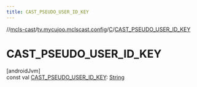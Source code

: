 ```yaml
---
title: CAST_PSEUDO_USER_ID_KEY
---
```

//[mcls-cast](../../../index.html)/[tv.mycujoo.mclscast.config](../index.html)/[C](index.html)/[CAST_PSEUDO_USER_ID_KEY](-c-a-s-t_-p-s-e-u-d-o_-u-s-e-r_-i-d_-k-e-y.html)



# CAST_PSEUDO_USER_ID_KEY



[androidJvm]\
const val [CAST_PSEUDO_USER_ID_KEY](-c-a-s-t_-p-s-e-u-d-o_-u-s-e-r_-i-d_-k-e-y.html): [String](https://kotlinlang.org/api/latest/jvm/stdlib/kotlin/-string/index.html)




